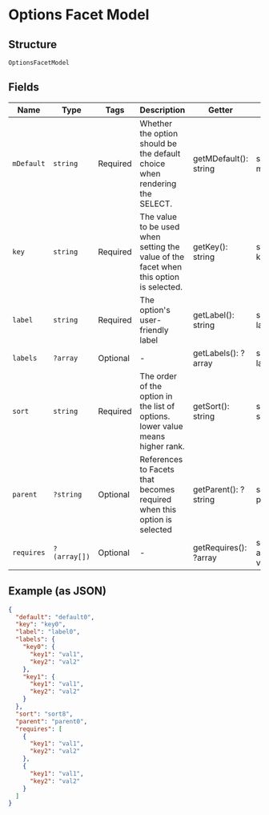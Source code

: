
# Options Facet Model

## Structure

`OptionsFacetModel`

## Fields

| Name | Type | Tags | Description | Getter | Setter |
|  --- | --- | --- | --- | --- | --- |
| `mDefault` | `string` | Required | Whether the option should be the default choice when rendering the SELECT. | getMDefault(): string | setMDefault(string mDefault): void |
| `key` | `string` | Required | The value to be used when setting the value of the facet when this option is selected. | getKey(): string | setKey(string key): void |
| `label` | `string` | Required | The option's user-friendly label | getLabel(): string | setLabel(string label): void |
| `labels` | `?array` | Optional | - | getLabels(): ?array | setLabels(?array labels): void |
| `sort` | `string` | Required | The order of the option in the list of options. lower value means higher rank. | getSort(): string | setSort(string sort): void |
| `parent` | `?string` | Optional | References to Facets that becomes required when this option is selected | getParent(): ?string | setParent(?string parent): void |
| `requires` | `?(array[])` | Optional | - | getRequires(): ?array | setRequires(?array requires): void |

## Example (as JSON)

```json
{
  "default": "default0",
  "key": "key0",
  "label": "label0",
  "labels": {
    "key0": {
      "key1": "val1",
      "key2": "val2"
    },
    "key1": {
      "key1": "val1",
      "key2": "val2"
    }
  },
  "sort": "sort8",
  "parent": "parent0",
  "requires": [
    {
      "key1": "val1",
      "key2": "val2"
    },
    {
      "key1": "val1",
      "key2": "val2"
    }
  ]
}
```

